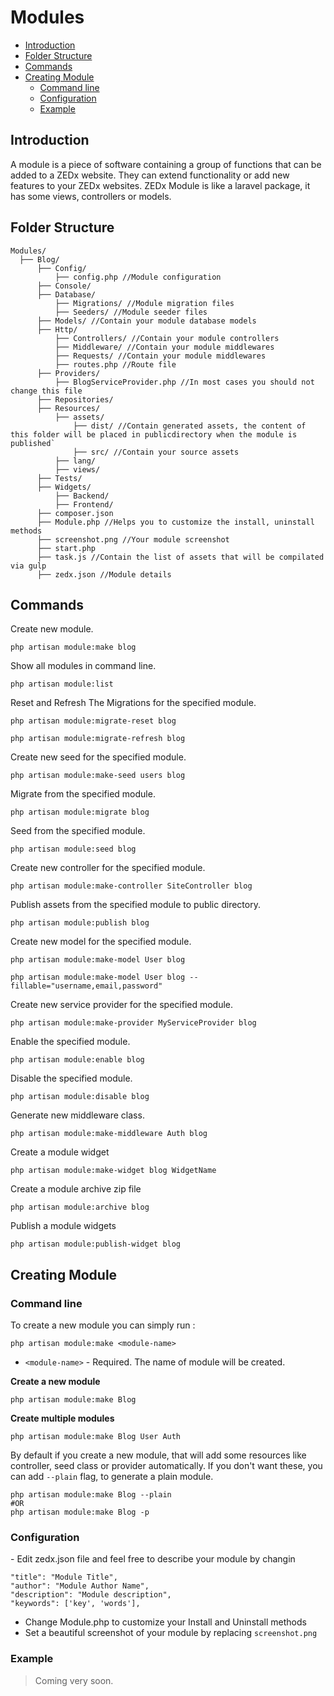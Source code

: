 # Modules

- [Introduction](#introduction)
- [Folder Structure](#folder-structure)
- [Commands](#commands)
- [Creating Module](#creating-module)
    - [Command line](#creating-module-command-line)
    - [Configuration](#creating-module-command-config)
    - [Example](#creating-module-example)

<a name="introduction"></a>
## Introduction

A module is a piece of software containing a group of functions that can be added to a ZEDx website. They can extend functionality or add new features to your ZEDx websites. ZEDx Module is like a laravel package, it has some views, controllers or models.

<a name="folder-structure"></a>
## Folder Structure

```
Modules/
  ├── Blog/
      ├── Config/
          ├── config.php //Module configuration
      ├── Console/
      ├── Database/
          ├── Migrations/ //Module migration files
          ├── Seeders/ //Module seeder files
      ├── Models/ //Contain your module database models
      ├── Http/
          ├── Controllers/ //Contain your module controllers
          ├── Middleware/ //Contain your module middlewares
          ├── Requests/ //Contain your module middlewares
          ├── routes.php //Route file
      ├── Providers/
          ├── BlogServiceProvider.php //In most cases you should not change this file
      ├── Repositories/
      ├── Resources/
          ├── assets/
              ├── dist/ //Contain generated assets, the content of this folder will be placed in publicdirectory when the module is published`
              ├── src/ //Contain your source assets
          ├── lang/
          ├── views/
      ├── Tests/
      ├── Widgets/
          ├── Backend/
          ├── Frontend/
      ├── composer.json
      ├── Module.php //Helps you to customize the install, uninstall methods
      ├── screenshot.png //Your module screenshot
      ├── start.php
      ├── task.js //Contain the list of assets that will be compilated via gulp
      ├── zedx.json //Module details
```


<a name="commands"></a>
## Commands

Create new module.

```
php artisan module:make blog
```

Show all modules in command line.

```
php artisan module:list
```

Reset and Refresh The Migrations for the specified module.

```
php artisan module:migrate-reset blog

php artisan module:migrate-refresh blog
```

Create new seed for the specified module.

```
php artisan module:make-seed users blog
```

Migrate from the specified module.

```
php artisan module:migrate blog
```

Seed from the specified module.

```
php artisan module:seed blog
```

Create new controller for the specified module.

```
php artisan module:make-controller SiteController blog
```

Publish assets from the specified module to public directory.

```
php artisan module:publish blog
```

Create new model for the specified module.

```
php artisan module:make-model User blog

php artisan module:make-model User blog --fillable="username,email,password"
```

Create new service provider for the specified module.

```
php artisan module:make-provider MyServiceProvider blog
```

Enable the specified module.

```
php artisan module:enable blog
```

Disable the specified module.

```
php artisan module:disable blog
```

Generate new middleware class.

```
php artisan module:make-middleware Auth blog
```

Create a module widget

```
php artisan module:make-widget blog WidgetName
```

Create a module archive zip file

```
php artisan module:archive blog
```

Publish a module widgets

```
php artisan module:publish-widget blog
```

<a name="creating-module"></a>
## Creating Module

<a name="creating-module-command-line"></a>
### Command line

To create a new module you can simply run :

```
php artisan module:make <module-name>
```

- `<module-name>` - Required. The name of module will be created.

**Create a new module**

```
php artisan module:make Blog
```

**Create multiple modules**

```
php artisan module:make Blog User Auth
```

By default if you create a new module, that will add some resources like controller, seed class or provider automatically. If you don't want these, you can add `--plain` flag, to generate a plain module.

```shell
php artisan module:make Blog --plain
#OR
php artisan module:make Blog -p
```

<a name="creating-module-command-config"></a>
### Configuration

<div class="content-list" markdown="1">
- Edit zedx.json file and feel free to describe your module by changin

```
"title": "Module Title",
"author": "Module Author Name",
"description": "Module description",
"keywords": ['key', 'words'],
```

- Change Module.php to customize your Install and Uninstall methods
- Set a beautiful screenshot of your module by replacing `screenshot.png`
</div>

<a name="creating-module-example"></a>
### Example

> Coming very soon.
